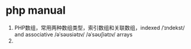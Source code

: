 # php manual

1. PHP数组，常用两种数组类型，索引数组和关联数组，indexed /ˈɪndekst/ and associative /əˈsəʊsiətɪv/ /əˈsəʊʃiətɪv/ arrays
2. 
